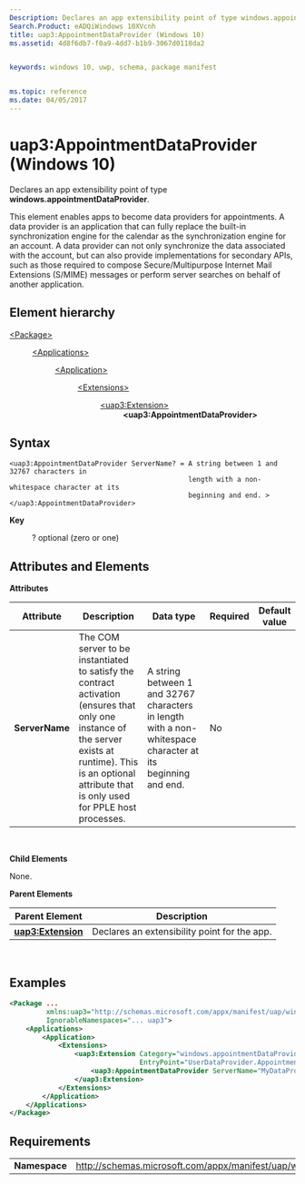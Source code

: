 ```yaml
---
Description: Declares an app extensibility point of type windows.appointmentDataProvider.
Search.Product: eADQiWindows 10XVcnh
title: uap3:AppointmentDataProvider (Windows 10)
ms.assetid: 4d8f6db7-f0a9-4dd7-b1b9-3067d0118da2


keywords: windows 10, uwp, schema, package manifest


ms.topic: reference
ms.date: 04/05/2017
---
```


# uap3:AppointmentDataProvider (Windows 10)


Declares an app extensibility point of type **windows.appointmentDataProvider**.

This element enables apps to become data providers for appointments. A data provider is an application that can fully replace the built-in synchronization engine for the calendar as the synchronization engine for an account. A data provider can not only synchronize the data associated with the account, but can also provide implementations for secondary APIs, such as those required to compose Secure/Multipurpose Internet Mail Extensions (S/MIME) messages or perform server searches on behalf of another application.

## Element hierarchy

<dl>
<dt><a href="element-package.md">&lt;Package&gt;</a></dt>
<dd>
<dl>
<dt><a href="element-applications.md">&lt;Applications&gt;</a></dt>
<dd>
<dl>
<dt><a href="element-application.md">&lt;Application&gt;</a></dt>
<dd>
<dl>
<dt><a href="element-1-extensions.md">&lt;Extensions&gt;</a></dt>
<dd>
<dl>
<dt><a href="element-uap3-extension-manual.md">&lt;uap3:Extension&gt;</a></dt>
<dd><b>&lt;uap3:AppointmentDataProvider&gt;</b></dd>
</dl>
</dd>
</dl>
</dd>
</dl>
</dd>
</dl>
</dd>
</dl>

## Syntax


```
<uap3:AppointmentDataProvider ServerName? = A string between 1 and 32767 characters in 
                                            length with a non-whitespace character at its 
                                            beginning and end. >
</uap3:AppointmentDataProvider>
```

**Key**

          ? optional (zero or one)

## Attributes and Elements


**Attributes**

| Attribute      | Description                                                                                                                                                                                                     | Data type                                                                                                   | Required | Default value |
|----------------|-----------------------------------------------------------------------------------------------------------------------------------------------------------------------------------------------------------------|-------------------------------------------------------------------------------------------------------------|----------|---------------|
| **ServerName** | The COM server to be instantiated to satisfy the contract activation (ensures that only one instance of the server exists at runtime). This is an optional attribute that is only used for PPLE host processes. | A string between 1 and 32767 characters in length with a non-whitespace character at its beginning and end. | No       |               |

 

**Child Elements**

None.

**Parent Elements**

| Parent Element                                 | Description                                  |
|------------------------------------------------|----------------------------------------------|
| [**uap3:Extension**](element-1-extensions.md) | Declares an extensibility point for the app. |

 

## Examples


```XML
<Package ...
         xmlns:uap3="http://schemas.microsoft.com/appx/manifest/uap/windows10/3"  
         IgnorableNamespaces="... uap3">
    <Applications>
        <Application>
            <Extensions>
                <uap3:Extension Category="windows.appointmentDataProvider" 
                                EntryPoint="UserDataProvider.AppointmentDataProviderTask">  
                    <uap3:AppointmentDataProvider ServerName="MyDataProvider.PPLE" />  
                </uap3:Extension>  
            </Extensions>
        </Application>
    </Applications>
</Package>
```

## Requirements


|               |                                                            |
|---------------|------------------------------------------------------------|
| **Namespace** | http://schemas.microsoft.com/appx/manifest/uap/windows10/3 |

 

 

 



